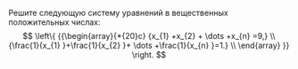 Решите следующую систему уравнений в вещественных положительных числах:
$$
\left\{ {{\begin{array}{*{20}c}
 {x_{1} +x_{2} + \dots  +x_{n} =9,}  \\
 {\frac{1}{x_{1} }+\frac{1}{x_{2} }+ \dots  +\frac{1}{x_{n} }=1.}  \\
\end{array} }} \right.
$$
